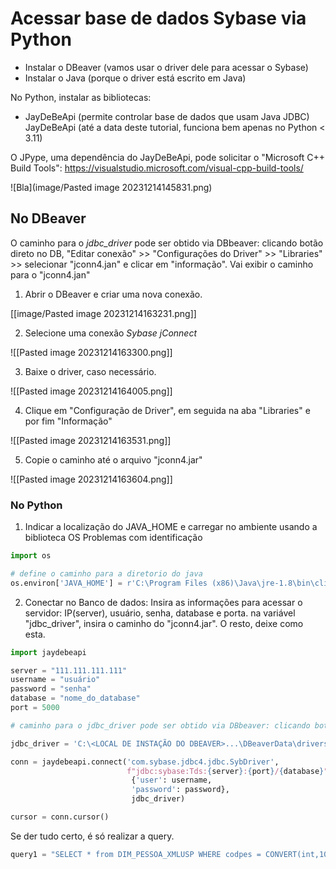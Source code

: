 # Acessar base de dados Sybase via Python

* Instalar o DBeaver (vamos usar o driver dele para acessar o Sybase)
* Instalar o Java (porque o driver está escrito em Java)

No Python, instalar as bibliotecas:
* JayDeBeApi (permite controlar base de dados que usam Java JDBC)
JayDeBeApi (até a data deste tutorial, funciona bem apenas no Python < 3.11)

O JPype, uma dependência do JayDeBeApi, pode solicitar o "Microsoft C++ Build Tools": https://visualstudio.microsoft.com/visual-cpp-build-tools/

![Bla](image/Pasted image 20231214145831.png)

## No DBeaver


O caminho para o _jdbc_driver_ pode ser obtido via DBbeaver: clicando botão direto no DB, 
"Editar conexão" >> "Configurações do Driver" >> "Libraries" >> selecionar "jconn4.jan" e clicar em "informação". 
Vai exibir o caminho para o "jconn4.jan"

1. Abrir o DBeaver e criar uma nova conexão.

[[image/Pasted image 20231214163231.png]]

2. Selecione uma conexão _Sybase jConnect_

![[Pasted image 20231214163300.png]]

3. Baixe o driver, caso necessário.

![[Pasted image 20231214164005.png]]

4. Clique em "Configuração de Driver", em seguida na aba "Libraries" e por fim "Informação"

![[Pasted image 20231214163531.png]]

5.  Copie o caminho até o arquivo "jconn4.jar"
   
![[Pasted image 20231214163604.png]]


### No Python

1. Indicar a localização do JAVA_HOME e carregar no ambiente usando a biblioteca OS
	Problemas com identificação 

```python
import os

# define o caminho para a diretorio do java
os.environ['JAVA_HOME'] = r'C:\Program Files (x86)\Java\jre-1.8\bin\client'

```

2. Conectar no Banco de dados:
	Insira as informações para acessar o servidor: IP(server), usuário, senha, database e porta.
	na variável "jdbc_driver", insira o caminho do "jconn4.jar". O resto, deixe como esta.
```Python
import jaydebeapi

server = "111.111.111.111"
username = "usuário"
password = "senha"
database = "nome_do_database"
port = 5000

# caminho para o jdbc_driver pode ser obtido via DBbeaver: clicando botão direto no DB, "Editar conexão" >> "Configurações do Driver" >> "Libraries" >> selecionar "jconn4.jan" e clicar em "informação". Vai exibir o caminho para o "jconn4.jan"

jdbc_driver = 'C:\<LOCAL DE INSTAÇÃO DO DBEAVER>...\DBeaverData\drivers\drivers\sybase\jconnect\jconn4.jar'  # caminho obtido pelo DBbeaver: clicando botão direto no DB,

conn = jaydebeapi.connect('com.sybase.jdbc4.jdbc.SybDriver',
						  f"jdbc:sybase:Tds:{server}:{port}/{database}",
						   {'user': username,
						   'password': password},
						   jdbc_driver)

cursor = conn.cursor()
```

Se der tudo certo, é só realizar a query.

```Python
query1 = "SELECT * from DIM_PESSOA_XMLUSP WHERE codpes = CONVERT(int,10592869)"
```
